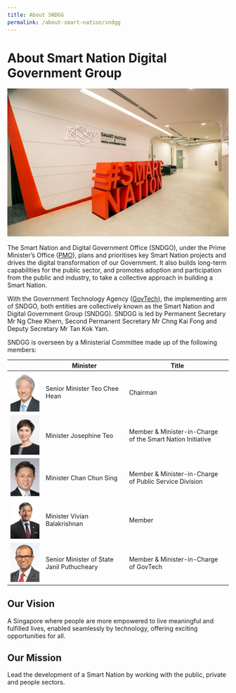 ```yaml
---
title: About SNDGG
permalink: /about-smart-nation/sndgg
---
```

# About Smart Nation Digital Government Group

![Alt text for image on Isomer site](/images/abt-smart-nation/SNDGO_Office_01.jpg)

The Smart Nation and Digital Government Office (SNDGO), under the Prime Minister’s Office (<a href="https://www.pmo.gov.sg/" target="_blank">PMO</a>), plans and prioritises key Smart Nation projects and drives the digital transformation of our Government. It also builds long-term capabilities for the public sector, and promotes adoption and participation from the public and industry, to take a collective approach in building a Smart Nation.  
  
With the Government Technology Agency (<a href="https://www.tech.gov.sg/" target="_blank">GovTech</a>), the implementing arm of SNDGO, both entities are collectively known as the Smart Nation and Digital Government Group (SNDGG). SNDGG is led by Permanent Secretary Mr Ng Chee Khern, Second Permanent Secretary Mr Chng Kai Fong and Deputy Secretary Mr Tan Kok Yam.  
  
SNDGG is overseen by a Ministerial Committee made up of the following members:
<br>

|  | **Minister** | **Title** |
| -------- | -------- | -------- |
| ![Alt text for image on Isomer site](/images/abt-smart-nation/Mr-TEO-Chee-Hean.jpg)     | Senior Minister Teo Chee Hean     | Chairman     |
| ![Alt text for image on Isomer site](/images/abt-smart-nation/Mrs-Josephine-TEO.jpg)     | Minister Josephine Teo     | Member & Minister-in-Charge of the Smart Nation Initiative     |
| ![Alt text for image on Isomer site](/images/abt-smart-nation/Mr-CHAN-Chun-Sing.jpg)    | Minister Chan Chun Sing     | Member & Minister-in-Charge of Public Service Division     |
| ![Alt text for image on Isomer site](/images/abt-smart-nation/Dr%20Vivian%20BALAKRISHNAN.png)     | Minister Vivian Balakrishnan    | Member     |
| ![Alt text for image on Isomer site](/images/abt-smart-nation/Dr-Janil.jpg)     | Senior Minister of State Janil Puthucheary    | Member & Minister-in-Charge of GovTech     |




## Our Vision

A Singapore where people are more empowered to live meaningful and fulfilled lives, enabled seamlessly by technology, offering exciting opportunities for all.

## Our Mission

Lead the development of a Smart Nation by working with the public, private and people sectors.